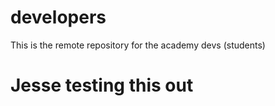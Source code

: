# developers

This is the remote repository for the academy devs (students)

# Jesse testing this out